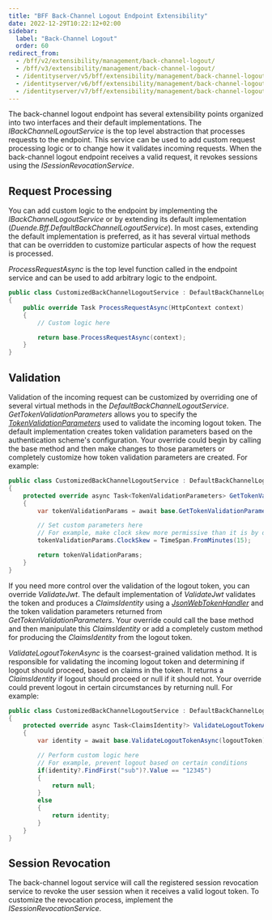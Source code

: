 ```yaml
---
title: "BFF Back-Channel Logout Endpoint Extensibility"
date: 2022-12-29T10:22:12+02:00
sidebar:
  label: "Back-Channel Logout"
  order: 60
redirect_from:
  - /bff/v2/extensibility/management/back-channel-logout/
  - /bff/v3/extensibility/management/back-channel-logout/
  - /identityserver/v5/bff/extensibility/management/back-channel-logout/
  - /identityserver/v6/bff/extensibility/management/back-channel-logout/
  - /identityserver/v7/bff/extensibility/management/back-channel-logout/
---
```


The back-channel logout endpoint has several extensibility points organized into two interfaces and their default implementations. The *IBackChannelLogoutService* is the top level abstraction that processes requests to the endpoint. This service can be used to add custom request processing logic or to change how it validates incoming requests. When the back-channel logout endpoint receives a valid request, it revokes sessions using the *ISessionRevocationService*. 

## Request Processing
You can add custom logic to the endpoint by implementing the *IBackChannelLogoutService* or by extending its default implementation (*Duende.Bff.DefaultBackChannelLogoutService*). In most cases, extending the default implementation is preferred, as it has several virtual methods that can be overridden to customize particular aspects of how the request is processed.

*ProcessRequestAsync* is the top level function called in the endpoint service and can be used to add arbitrary logic to the endpoint.

```csharp
public class CustomizedBackChannelLogoutService : DefaultBackChannelLogoutService
{
    public override Task ProcessRequestAsync(HttpContext context)
    {
        // Custom logic here

        return base.ProcessRequestAsync(context);
    }
}
```

## Validation

Validation of the incoming request can be customized by overriding one of several virtual methods in the *DefaultBackChannelLogoutService*. *GetTokenValidationParameters* allows you to specify the *[TokenValidationParameters](https://learn.microsoft.com/en-us/dotnet/API/microsoft.identitymodel.tokens.tokenvalidationparameters?view=azure-dotnet)* used to validate the incoming logout token. The default implementation creates token validation parameters based on the authentication scheme's configuration. Your override could begin by calling the base method and then make changes to those parameters or completely customize how token validation parameters are created. For example:

```csharp
public class CustomizedBackChannelLogoutService : DefaultBackChannelLogoutService
{
    protected override async Task<TokenValidationParameters> GetTokenValidationParameters()
    {
        var tokenValidationParams = await base.GetTokenValidationParameters();

        // Set custom parameters here
        // For example, make clock skew more permissive than it is by default:
        tokenValidationParams.ClockSkew = TimeSpan.FromMinutes(15);

        return tokenValidationParams;
    }
}
```
If you need more control over the validation of the logout token, you can override *ValidateJwt*. The default implementation of *ValidateJwt* validates the token and produces a *ClaimsIdentity* using a *[JsonWebTokenHandler](https://github.com/AzureAD/azure-activedirectory-identitymodel-extensions-for-dotnet/wiki/ValidatingTokens)* and the token validation parameters returned from *GetTokenValidationParameters*. Your override could call the base method and then manipulate this *ClaimsIdentity* or add a completely custom method for producing the *ClaimsIdentity* from the logout token.

*ValidateLogoutTokenAsync* is the coarsest-grained validation method. It is responsible for validating the incoming logout token and determining if logout should proceed, based on claims in the token. It returns a *ClaimsIdentity* if logout should proceed or null if it should not. Your override could prevent logout in certain circumstances by returning null. For example:

```csharp
public class CustomizedBackChannelLogoutService : DefaultBackChannelLogoutService
{
    protected override async Task<ClaimsIdentity?> ValidateLogoutTokenAsync(string logoutToken)
    {
        var identity = await base.ValidateLogoutTokenAsync(logoutToken);

        // Perform custom logic here
        // For example, prevent logout based on certain conditions
        if(identity?.FindFirst("sub")?.Value == "12345") 
        {
            return null;
        } 
        else 
        {
            return identity;
        }
    }
}
```

## Session Revocation
The back-channel logout service will call the registered session revocation service to revoke the user session when it receives a valid logout token. To customize the revocation process, implement the *ISessionRevocationService*. 